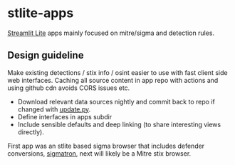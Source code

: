 # stlite-apps

[Streamlit Lite](https://github.com/whitphx/stlite) apps mainly focused on mitre/sigma and detection rules.

## Design guideline

Make existing detections / stix info / osint easier to use with fast client side web interfaces. Caching all source content in app repo with actions and using github cdn avoids CORS issues etc.

- Download relevant data sources nightly and commit back to repo if changed with [update.py](update.py).
- Define interfaces in apps subdir
- Include sensible defaults and deep linking (to share interesting views directly).

First app was an stlite based sigma browser that includes defender conversions, [sigmatron](https://adonm.github.io/stlite-apps/apps/sigmatron.html), next will likely be a Mitre stix browser.

